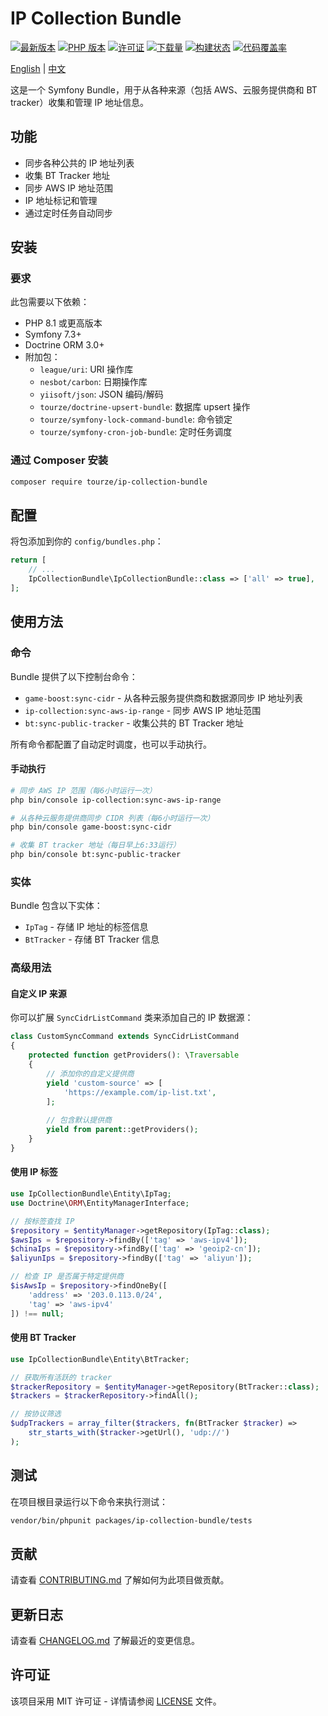 # IP Collection Bundle

[![最新版本](https://img.shields.io/packagist/v/tourze/ip-collection-bundle.svg?style=flat-square)](https://packagist.org/packages/tourze/ip-collection-bundle)
[![PHP 版本](https://img.shields.io/badge/php-%5E8.1-blue?style=flat-square)](https://php.net)
[![许可证](https://img.shields.io/badge/license-MIT-green?style=flat-square)](LICENSE)
[![下载量](https://img.shields.io/packagist/dt/tourze/ip-collection-bundle.svg?style=flat-square)](https://packagist.org/packages/tourze/ip-collection-bundle)
[![构建状态](https://img.shields.io/badge/build-passing-brightgreen?style=flat-square)](#)
[![代码覆盖率](https://img.shields.io/badge/coverage-100%25-brightgreen?style=flat-square)](#)

[English](README.md) | [中文](README.zh-CN.md)

这是一个 Symfony Bundle，用于从各种来源（包括 AWS、云服务提供商和 BT tracker）收集和管理 IP 地址信息。

## 功能

- 同步各种公共的 IP 地址列表
- 收集 BT Tracker 地址
- 同步 AWS IP 地址范围
- IP 地址标记和管理
- 通过定时任务自动同步

## 安装

### 要求

此包需要以下依赖：

- PHP 8.1 或更高版本
- Symfony 7.3+
- Doctrine ORM 3.0+
- 附加包：
  - `league/uri`: URI 操作库
  - `nesbot/carbon`: 日期操作库
  - `yiisoft/json`: JSON 编码/解码
  - `tourze/doctrine-upsert-bundle`: 数据库 upsert 操作
  - `tourze/symfony-lock-command-bundle`: 命令锁定
  - `tourze/symfony-cron-job-bundle`: 定时任务调度

### 通过 Composer 安装

```bash
composer require tourze/ip-collection-bundle
```

## 配置

将包添加到你的 `config/bundles.php`：

```php
return [
    // ...
    IpCollectionBundle\IpCollectionBundle::class => ['all' => true],
];
```

## 使用方法

### 命令

Bundle 提供了以下控制台命令：

- `game-boost:sync-cidr` - 从各种云服务提供商和数据源同步 IP 地址列表
- `ip-collection:sync-aws-ip-range` - 同步 AWS IP 地址范围
- `bt:sync-public-tracker` - 收集公共的 BT Tracker 地址

所有命令都配置了自动定时调度，也可以手动执行。

#### 手动执行

```bash
# 同步 AWS IP 范围（每6小时运行一次）
php bin/console ip-collection:sync-aws-ip-range

# 从各种云服务提供商同步 CIDR 列表（每6小时运行一次）
php bin/console game-boost:sync-cidr

# 收集 BT tracker 地址（每日早上6:33运行）
php bin/console bt:sync-public-tracker
```

### 实体

Bundle 包含以下实体：

- `IpTag` - 存储 IP 地址的标签信息
- `BtTracker` - 存储 BT Tracker 信息

### 高级用法

#### 自定义 IP 来源

你可以扩展 `SyncCidrListCommand` 类来添加自己的 IP 数据源：

```php
class CustomSyncCommand extends SyncCidrListCommand
{
    protected function getProviders(): \Traversable
    {
        // 添加你的自定义提供商
        yield 'custom-source' => [
            'https://example.com/ip-list.txt',
        ];
        
        // 包含默认提供商
        yield from parent::getProviders();
    }
}
```

#### 使用 IP 标签

```php
use IpCollectionBundle\Entity\IpTag;
use Doctrine\ORM\EntityManagerInterface;

// 按标签查找 IP
$repository = $entityManager->getRepository(IpTag::class);
$awsIps = $repository->findBy(['tag' => 'aws-ipv4']);
$chinaIps = $repository->findBy(['tag' => 'geoip2-cn']);
$aliyunIps = $repository->findBy(['tag' => 'aliyun']);

// 检查 IP 是否属于特定提供商
$isAwsIp = $repository->findOneBy([
    'address' => '203.0.113.0/24',
    'tag' => 'aws-ipv4'
]) !== null;
```

#### 使用 BT Tracker

```php
use IpCollectionBundle\Entity\BtTracker;

// 获取所有活跃的 tracker
$trackerRepository = $entityManager->getRepository(BtTracker::class);
$trackers = $trackerRepository->findAll();

// 按协议筛选
$udpTrackers = array_filter($trackers, fn(BtTracker $tracker) => 
    str_starts_with($tracker->getUrl(), 'udp://')
);
```

## 测试

在项目根目录运行以下命令来执行测试：

```bash
vendor/bin/phpunit packages/ip-collection-bundle/tests
```

## 贡献

请查看 [CONTRIBUTING.md](../../CONTRIBUTING.md) 了解如何为此项目做贡献。

## 更新日志

请查看 [CHANGELOG.md](CHANGELOG.md) 了解最近的变更信息。

## 许可证

该项目采用 MIT 许可证 - 详情请参阅 [LICENSE](LICENSE) 文件。 